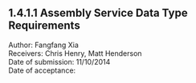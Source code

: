 1.4.1.1 Assembly Service Data Type Requirements
------------------------------------------------------------------------------

Author: Fangfang Xia  
Receivers: Chris Henry, Matt Henderson  
Date of submission: 11/10/2014  
Date of acceptance:   


